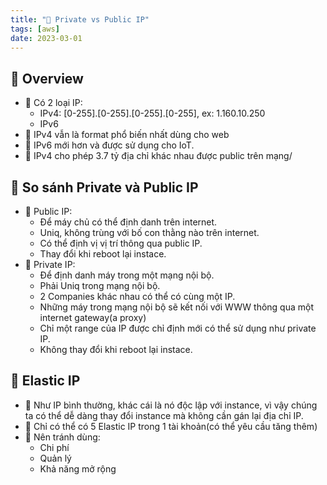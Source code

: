 ```yaml
---
title: "🌱 Private vs Public IP"
tags: [aws]
date: 2023-03-01
---
```


## 🌿 Overview
- 🌱 Có 2 loại IP:
	- IPv4: [0-255].[0-255].[0-255].[0-255], ex: 1.160.10.250
	- IPv6
- 🌱 IPv4 vẫn là format phổ biến nhất dùng cho web
- 🌱 IPv6 mới hơn và được sử dụng cho IoT.
- 🌱 IPv4 cho phép 3.7 tỷ địa chỉ khác nhau được public trên mạng/

## 🌿 So sánh Private và Public IP
- 🌱 Public IP:
	- Để máy chủ có thể định danh trên internet.
	- Uniq, không trùng với bố con thằng nào trên internet.
	- Có thể định vị vị trí thông qua public IP.
	- Thay đổi khi reboot lại instace.
- 🌱 Private IP:
	- Để định danh máy trong một mạng nội bộ.
	- Phải Uniq trong mạng nội bộ.
	- 2 Companies khác nhau có thể có cùng một IP.
	- Những máy trong mạng nội bộ sẽ kết nối với WWW thông qua một internet gateway(a proxy)
	- Chỉ một range của IP được chỉ định mới có thể sử dụng như private IP.
	- Không thay đổi khi reboot lại instace.

## 🌿 Elastic IP
- 🌱 Như IP bình thường, khác cái là nó độc lập với instance, vì vậy chúng ta có thể dễ dàng thay đổi instance mà không cần gán lại địa chỉ IP.
- 🌱 Chỉ có thể có 5 Elastic IP trong 1 tài khoản(có thể yêu cầu tăng thêm)
- 🌱 Nên tránh dùng:
	- Chi phí
	- Quản lý
	- Khả năng mở rộng